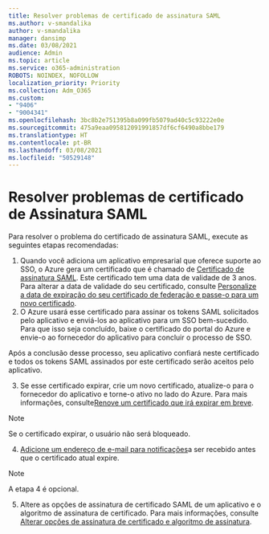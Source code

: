 ```yaml
---
title: Resolver problemas de certificado de assinatura SAML
ms.author: v-smandalika
author: v-smandalika
manager: dansimp
ms.date: 03/08/2021
audience: Admin
ms.topic: article
ms.service: o365-administration
ROBOTS: NOINDEX, NOFOLLOW
localization_priority: Priority
ms.collection: Adm_O365
ms.custom:
- "9406"
- "9004341"
ms.openlocfilehash: 3bc8b2e751395b8a099fb5079ad40c5c93222e0e
ms.sourcegitcommit: 475a9eaa095812091991857df6cf6490a8bbe179
ms.translationtype: HT
ms.contentlocale: pt-BR
ms.lasthandoff: 03/08/2021
ms.locfileid: "50529148"
---
```

# <a name="troubleshoot-saml-signing-certificate-issues"></a>Resolver problemas de certificado de Assinatura SAML

Para resolver o problema do certificado de assinatura SAML, execute as seguintes etapas recomendadas:

1. Quando você adiciona um aplicativo empresarial que oferece suporte ao SSO, o Azure gera um certificado que é chamado de [Certificado de assinatura SAML](https://docs.microsoft.com/azure/active-directory/manage-apps/manage-certificates-for-federated-single-sign-on#auto-generated-certificate-for-gallery-and-non-gallery-applications). Este certificado tem uma data de validade de 3 anos. Para alterar a data de validade do seu certificado, consulte [Personalize a data de expiração do seu certificado de federação e passe-o para um novo certificado](https://docs.microsoft.com/azure/active-directory/manage-apps/manage-certificates-for-federated-single-sign-on#customize-the-expiration-date-for-your-federation-certificate-and-roll-it-over-to-a-new-certificate).
2. O Azure usará esse certificado para assinar os tokens SAML solicitados pelo aplicativo e enviá-los ao aplicativo para um SSO bem-sucedido. Para que isso seja concluído, baixe o certificado do portal do Azure e envie-o ao fornecedor do aplicativo para concluir o processo de SSO.

Após a conclusão desse processo, seu aplicativo confiará neste certificado e todos os tokens SAML assinados por este certificado serão aceitos pelo aplicativo.

3. Se esse certificado expirar, crie um novo certificado, atualize-o para o fornecedor do aplicativo e torne-o ativo no lado do Azure. Para mais informações, consulte[Renove um certificado que irá expirar em breve](https://docs.microsoft.com/azure/active-directory/manage-apps/manage-certificates-for-federated-single-sign-on#renew-a-certificate-that-will-soon-expire).

> [!NOTE]
> Se o certificado expirar, o usuário não será bloqueado.

4. [Adicione um endereço de e-mail para notificações](https://docs.microsoft.com/azure/active-directory/manage-apps/manage-certificates-for-federated-single-sign-on#add-email-notification-addresses-for-certificate-expiration)a ser recebido antes que o certificado atual expire.

> [!NOTE]
> A etapa 4 é opcional.

5. Altere as opções de assinatura de certificado SAML de um aplicativo e o algoritmo de assinatura de certificado. Para mais informações, consulte [Alterar opções de assinatura de certificado e algoritmo de assinatura](https://docs.microsoft.com/azure/active-directory/manage-apps/certificate-signing-options).

